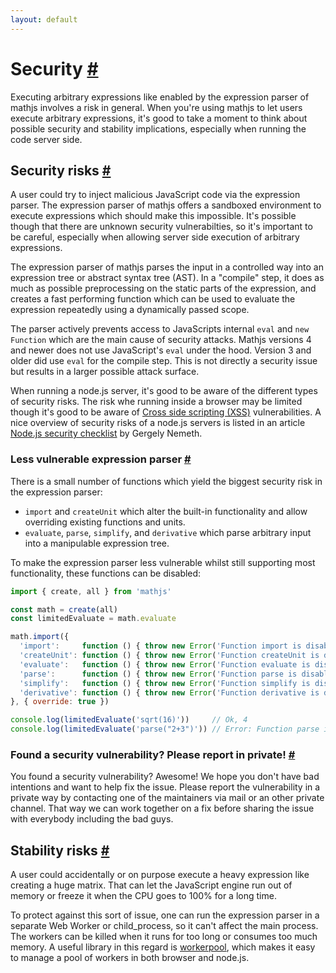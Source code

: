 ```yaml
---
layout: default
---
```


<h1 id="security">Security <a href="#security" title="Permalink">#</a></h1>

Executing arbitrary expressions like enabled by the expression parser of
mathjs involves a risk in general. When you're using mathjs to let users
execute arbitrary expressions, it's good to take a moment to think about
possible security and stability implications, especially when running
the code server side.

<h2 id="security-risks">Security risks <a href="#security-risks" title="Permalink">#</a></h2>

A user could try to inject malicious JavaScript code via the expression
parser. The expression parser of mathjs offers a sandboxed environment
to execute expressions which should make this impossible. It's possible
though that there are unknown security vulnerabilties, so it's important
to be careful, especially when allowing server side execution of
arbitrary expressions.

The expression parser of mathjs parses the input in a controlled
way into an expression tree or abstract syntax tree (AST).
In a "compile" step, it does as much as possible preprocessing on the
static parts of the expression, and creates a fast performing function
which can be used to evaluate the expression repeatedly using a
dynamically passed scope.

The parser actively prevents access to JavaScripts internal `eval` and
`new Function` which are the main cause of security attacks. Mathjs
versions 4 and newer does not use JavaScript's `eval` under the hood.
Version 3 and older did use `eval` for the compile step. This is not
directly a security issue but results in a larger possible attack surface.

When running a node.js server, it's good to be aware of the different
types of security risks. The risk whe running inside a browser may be
limited though it's good to be aware of [Cross side scripting (XSS)](https://www.wikiwand.com/en/Cross-site_scripting) vulnerabilities. A nice overview of
security risks of a node.js servers is listed in an article [Node.js security checklist](https://blog.risingstack.com/node-js-security-checklist/) by Gergely Nemeth.

<h3 id="less-vulnerable-expression-parser">Less vulnerable expression parser <a href="#less-vulnerable-expression-parser" title="Permalink">#</a></h3>

There is a small number of functions which yield the biggest security
risk in the expression parser:

- `import` and `createUnit` which alter the built-in functionality and
  allow overriding existing functions and units.
- `evaluate`, `parse`, `simplify`, and `derivative` which parse arbitrary
  input into a manipulable expression tree.

To make the expression parser less vulnerable whilst still supporting
most functionality, these functions can be disabled:

```js
import { create, all } from 'mathjs'

const math = create(all)
const limitedEvaluate = math.evaluate

math.import({
  'import':     function () { throw new Error('Function import is disabled') },
  'createUnit': function () { throw new Error('Function createUnit is disabled') },
  'evaluate':   function () { throw new Error('Function evaluate is disabled') },
  'parse':      function () { throw new Error('Function parse is disabled') },
  'simplify':   function () { throw new Error('Function simplify is disabled') },
  'derivative': function () { throw new Error('Function derivative is disabled') }
}, { override: true })

console.log(limitedEvaluate('sqrt(16)'))     // Ok, 4
console.log(limitedEvaluate('parse("2+3")')) // Error: Function parse is disabled
```


<h3 id="found-a-security-vulnerability-please-report-in-private">Found a security vulnerability? Please report in private! <a href="#found-a-security-vulnerability-please-report-in-private" title="Permalink">#</a></h3>

You found a security vulnerability? Awesome! We hope you don't have bad
intentions and want to help fix the issue. Please report the
vulnerability in a private way by contacting one of the maintainers
via mail or an other private channel. That way we can work together
on a fix before sharing the issue with everybody including the bad guys.

<h2 id="stability-risks">Stability risks <a href="#stability-risks" title="Permalink">#</a></h2>

A user could accidentally or on purpose execute a
heavy expression like creating a huge matrix. That can let the
JavaScript engine run out of memory or freeze it when the CPU goes
to 100% for a long time.

To protect against this sort of issue, one can run the expression parser
in a separate Web Worker or child_process, so it can't affect the
main process. The workers can be killed when it runs for too
long or consumes too much memory. A useful library in this regard
is [workerpool](https://github.com/josdejong/workerpool), which makes
it easy to manage a pool of workers in both browser and node.js.
